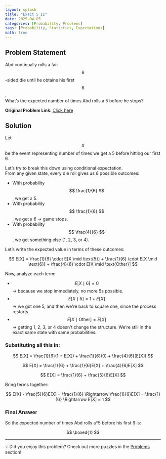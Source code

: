 ```yaml
---
layout: splash
title: "Exact 5 II"
date: 2025-04-05
categories: [Probability, Problems]
tags: [Probability, Statistics, Expectations]
math: true
---
```


## Problem Statement

Abd continually rolls a fair $$6$$-sided die until he obtains his first $$6$$.  
What’s the expected number of times Abd rolls a 5 before he stops?

**Original Problem Link**: [Click here](https://www.quantguide.io/questions/exact-5-ii)  

## Solution

Let $$ X $$ be the event representing number of times we get a 5 before hitting our first 6.

Let’s try to break this down using conditional expectation.  
From any given state, every die roll gives us 6 possible outcomes:

- With probability $$ \frac{1}{6} $$, we get a 5.
- With probability $$ \frac{1}{6} $$, we get a 6 → game stops.
- With probability $$ \frac{4}{6} $$, we get something else (1, 2, 3, or 4).


Let’s write the expected value in terms of these outcomes:

$$
E[X] = \frac{1}{6} \cdot E[X \mid \text{5}] + \frac{1}{6} \cdot E[X \mid \text{6}] + \frac{4}{6} \cdot E[X \mid \text{Other}]
$$

Now, analyze each term:

- $$ E[X \mid \text{6}] = 0 $$ → because we stop immediately, no more 5s possible.
- $$ E[X \mid \text{5}] = 1 + E[X] $$ → we got one 5, and then we're back to square one, since the process restarts.
- $$ E[X \mid \text{Other}] = E[X] $$ → getting 1, 2, 3, or 4 doesn't change the structure. We're still in the exact same state with same probabilities.

### Substituting all this in:

$$
E[X] = \frac{1}{6}(1 + E[X]) + \frac{1}{6}(0) + \frac{4}{6}(E[X])
$$

$$
E[X] = \frac{1}{6} + \frac{1}{6}E[X] + \frac{4}{6}E[X]
$$

$$
E[X] = \frac{1}{6} + \frac{5}{6}E[X]
$$

Bring terms together:

$$
E[X] - \frac{5}{6}E[X] = \frac{1}{6}
\Rightarrow \frac{1}{6}E[X] = \frac{1}{6}
\Rightarrow E[X] = 1
$$

### Final Answer

So the expected number of times Abd rolls a*5 before his first 6 is:

$$
\boxed{1}
$$

---

💡 Did you enjoy this problem? Check out more puzzles in the [Problems](https://jxtech-s.github.io/problems/) section!

